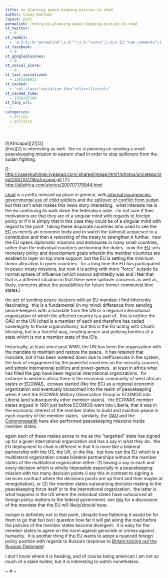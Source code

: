 ```yaml
---
title: eu planning peace-keeping mission to chad
author: Casey Kuhlman
layout: post
permalink: /entry/eu-planning-peace-keeping-mission-to-chad
st_twitter:
  - 0
st_reddit:
  - 'a:3:{s:9:"permalink";s:0:"";s:5:"score";i:0;s:12:"num_comments";i:0;}'
st_facebook:
  - 0
st_googleplusones:
  - 0
st_social_score:
  - 0
st_last_socialized:
  - 1365548933
st_cached:
  - '<ul class="socialize-this"><li></li></ul>'
st_cached_time:
  - 1330207184
st_tiny_url:
  - 
categories:
  - africa
  - politics
---
```

# 

[![Africapol][2]][2]  
[this][2] is interesting as well.  the eu is planning on sending a small peacekeeping mission to eastern chad in order to stop spillovers from the sudan fighting.  

 []: http://caseykuhlman.typepad.com/.shared/image.html?/photos/uncategorized/2007/07/18/africapol.gif
 [2]: http://allafrica.com/stories/200707170844.html

[chad][3] is a pretty messed up place in general, with[ internal insurgencies][4], [governmental use of child soldiers ][5]and the [spillover of conflict from sudan][6].  but that isn’t what makes this news story interesting.  what interests me is the eu continuing its walk down the federalism aisle.  i’m not sure if their motivations are that they are of a singular mind with regards to foreign policy or if it is simply that in this case they could be of a singular mind with regard to the point.  taking these disparate countries who used to see the [EC][7] as merely an economic body and to watch the (almost) acquiesce to a constitution and then a reworking of the treaty to strengthen it further.  now the EU opens diplomatic missions and embassies in many small countries, rather than the individual countries performing the duties.  now the [EU][8] sets monetary policy and development goals wherein the member countries are enabled to layer on top more support, but the EU is setting the minimum donor allocation to given countries.  for a long time the EU has participated in peace-treaty missions, but now it is acting with more "force" outside its normal sphere of influence (which kosovo admittedly was and i feel that that is a different situation in that there were spillover concerns as well as, likely, concerns about the possibilities for future former communist bloc states.)

 [3]: http://maps.google.com/maps?q=chad&ie=UTF8&ll=13.923404,18.720703&spn=38.774747,71.71875&t=h&z=4&om=1
 [4]: http://allafrica.com/stories/200707170344.html
 [5]: http://www.mg.co.za/articlePage.aspx?articleid=314156&area=/breaking_news/breaking_news__africa/
 [6]: http://english.aljazeera.net/NR/exeres/6E28B770-9BDE-4241-A1F8-D5E4C4F56840.htm
 [7]: http://ec.europa.eu/index_en.htm
 [8]: http://europa.eu/index_en.htm

the act of sending peace-keepers with an EU mandate i find inherently fascinating.  this is a fundamental (in my mind) difference from sending peace-keepers with a mandate from the UN or a regional international organization of which the affected country is a part of.  this is neither the OAU or the UN (chad is a member of each and therefore has ceded sovereignty to those organizations), but this is the EU acting with Chad’s blessing, but in a forceful way, creating peace and policing borders of a state which is not a member state of the IO’s.  

historically, at least since post WWII, the UN has been the organization with the mandate to maintain and restore the peace.  it has retained that mandate, but it has been watered down due to inefficiencies in the system, the lack of engagement by the powerful countries on the security counsel, and simple international politics and power-games.  at least in africa what has filled the gap have been regional international organizations.  for instance in western africa there is the economic community of west african states or [ECOWAS.][9]  ecowas started (like the EC) as a regional economic organization and eventually blossomed into the realm of peacekeeping when it sent the ECOWAS Military Observation Group or ECOMOG into Liberia (and subsequently other member states).  the ECOWAS member states argued in 1991 just before ECOMOG went into Liberia, that it was in the economic interest of the member states to build and maintain peace in each country of the member states.  similarly, the [OAU][10] and the [Commonwealth][11] have also performed peacekeeping missions inside member states.

 [9]: http://www.ecowas.int/
 [10]: http://www.africa-union.org/
 [11]: http://www.thecommonwealth.org/

again each of these makes sense to me as the "targetted" state has signed up for a given international organization and has a say in what they do.  the EU deployment to chad is different in that it is more like a bilateral partnership with the US, the UK, or the like.  but how can the EU which is a multilateral organization create bilateral partnerships without the member states of the multilateral organization either: (1) having a say in each and every decision which is wholly impossible especially in a peacekeeping mission with too many decision points (i say this in contrast to signing a services contract where the decisions points are up front and then maybe at renegotiation), or (2) the member states outsourcing decision making to the peacekeeping force itself or to the international organization.  the latter is what happens in the US where the individual states have outsourced all foreign policy matters to the federal government. see [this][12] for a discussion of the mandate that the EU will likely/should have. 

 [12]: http://coalitionfordarfur.blogspot.com/2007/07/chad-eu-must-agree-to-strong-mandate.html

europe is definitely not to that point, (despite how flattering it would be for them to go that far) but i question how far it will get along the road before the policies of the member states become divergent.  it is easy for the member states to agree on the norm against genocide or crimes against humanity.  it is another thing if the EU wants to adopt a nuanced foreign policy position with regards to Russia’s response to [Britain kicking out the Russian Diplomats][13]!

 [13]: http://news.bbc.co.uk/2/hi/uk_news/politics/6902046.stm

i don’t know where it is heading, and of course being american i am not so much of a stake holder, but it is interesting to watch nonetheless.

~ # ~